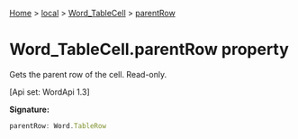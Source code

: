 [Home](./index) &gt; [local](local.md) &gt; [Word\_TableCell](local.word_tablecell.md) &gt; [parentRow](local.word_tablecell.parentrow.md)

# Word\_TableCell.parentRow property

Gets the parent row of the cell. Read-only. 

 \[Api set: WordApi 1.3\]

**Signature:**
```javascript
parentRow: Word.TableRow
```
